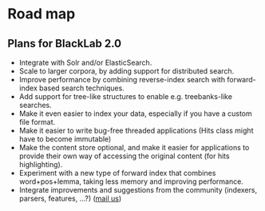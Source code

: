 # Road map

## Plans for BlackLab 2.0
-   Integrate with Solr and/or ElasticSearch.
-   Scale to larger corpora, by adding support for distributed search. 
-   Improve performance by combining reverse-index search with forward-index based search techniques.
-   Add support for tree-like structures to enable e.g. treebanks-like searches.
-   Make it even easier to index your data, especially if you have a custom file format.
-   Make it easier to write bug-free threaded applications (Hits class might have to become immutable)
-   Make the content store optional, and make it easier for applications to provide their own way of accessing the original content (for hits highlighting).
-   Experiment with a new type of forward index that combines word+pos+lemma, taking less memory and improving performance.
-   Integrate improvements and suggestions from the community (indexers, parsers, features, …?) ([mail us](mailto:jan.niestadt@ivdnt.org))
